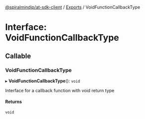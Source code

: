 [@spiralmindjp/at-sdk-client](../README.md) / [Exports](../modules.md) / VoidFunctionCallbackType

# Interface: VoidFunctionCallbackType

## Callable

### VoidFunctionCallbackType

▸ **VoidFunctionCallbackType**(): `void`

Interface for a callback function with void return type

#### Returns

`void`
